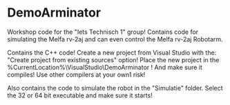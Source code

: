 # DemoArminator
Workshop code for the "Iets Technisch 1" group!
Contains code for simulating the Melfa rv-2aj and can even control the Melfa rv-2aj Robotarm.

Contains the C++ code!
Create a new project from Visual Studio with the: "Create project from existing sources" option!
Place the new project in the %CurrentLocation%\VisualStudio\DemoArminator !
And make sure it compiles!
Use other compilers at your own1 risk!

Also contains the code to simulate the robot in the "Simulatie" folder.
Select the 32 or 64 bit executable and make sure it starts!
